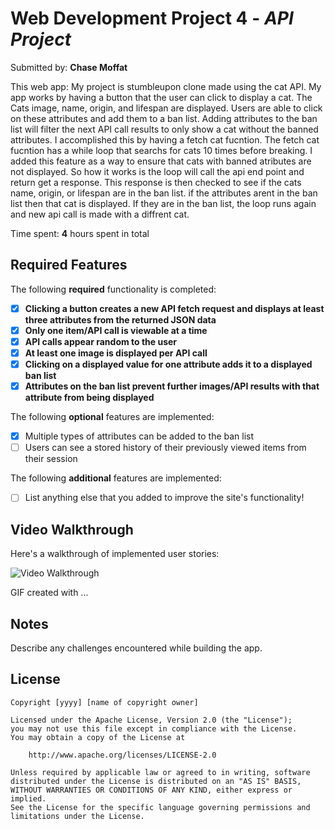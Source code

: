 # Web Development Project 4 - *API Project*

Submitted by: **Chase Moffat**

This web app: My project is stumbleupon clone made using the cat API. My app works by having a button that the user can click to display a cat. The Cats image, name, origin, and lifespan are displayed. Users are able to click on these attributes and add them to a ban list. Adding attributes to the ban list will filter the next API call results to only show a cat without the banned attributes. I accomplished this by having a fetch cat fucntion. The fetch cat fucntion has a while loop that searchs for cats 10 times before breaking. I added this feature as a way to ensure that cats with banned atributes are not displayed. So how it works is the loop will call the api end point and return get a response. This response is then checked to see if the cats name, origin, or lifespan are in the ban list. if the attributes arent in the ban list then that cat is displayed. If they are in the ban list, the loop runs again and new api call is made with a diffrent cat. 

Time spent: **4** hours spent in total

## Required Features

The following **required** functionality is completed:

- [x] **Clicking a button creates a new API fetch request and displays at least three attributes from the returned JSON data**
- [x] **Only one item/API call is viewable at a time**
- [x] **API calls appear random to the user**
- [x] **At least one image is displayed per API call**
- [x] **Clicking on a displayed value for one attribute adds it to a displayed ban list**
- [x] **Attributes on the ban list prevent further images/API results with that attribute from being displayed**

The following **optional** features are implemented:

- [x] Multiple types of attributes can be added to the ban list
- [ ] Users can see a stored history of their previously viewed items from their session

The following **additional** features are implemented:

* [ ] List anything else that you added to improve the site's functionality!

## Video Walkthrough

Here's a walkthrough of implemented user stories:

![Video Walkthrough](https://github.com/COP4808-Spring2024-Full-Stack-Webdev/hw4-Chasem11/blob/main/src/assets/project4.gif)

<!-- Replace this with whatever GIF tool you used! -->
GIF created with ...  
<!-- Recommended tools:
[Kap](https://getkap.co/) for macOS
[ScreenToGif](https://www.screentogif.com/) for Windows
[peek](https://github.com/phw/peek) for Linux. -->

## Notes

Describe any challenges encountered while building the app.

## License

    Copyright [yyyy] [name of copyright owner]

    Licensed under the Apache License, Version 2.0 (the "License");
    you may not use this file except in compliance with the License.
    You may obtain a copy of the License at

        http://www.apache.org/licenses/LICENSE-2.0

    Unless required by applicable law or agreed to in writing, software
    distributed under the License is distributed on an "AS IS" BASIS,
    WITHOUT WARRANTIES OR CONDITIONS OF ANY KIND, either express or implied.
    See the License for the specific language governing permissions and
    limitations under the License.
